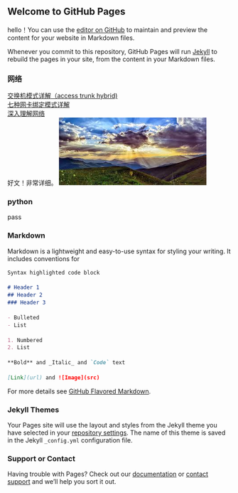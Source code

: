 ## Welcome to GitHub Pages

hello！You can use the [editor on GitHub](https://github.com/kmhealm/kmhealm.github.io/edit/master/index.md) to maintain and preview the content for your website in Markdown files.

Whenever you commit to this repository, GitHub Pages will run [Jekyll](https://jekyllrb.com/) to rebuild the pages in your site, from the content in your Markdown files.
 
### 网络
[交换机模式详解（access trunk hybrid)](https://blog.csdn.net/JesseYoung/article/details/40047749)<br>
[七种网卡绑定模式详解](https://blog.csdn.net/wuweilong/article/details/39720571)<br>
[深入理解网络](https://wizardforcel.gitbooks.io/network-basic/content/11.html)<br>
好文！非常详细。
![image](https://github.com/kmhealm/kmhealm.github.io/blob/master/images/shine.jpg)
### python
pass


### Markdown

Markdown is a lightweight and easy-to-use syntax for styling your writing. It includes conventions for

```markdown
Syntax highlighted code block

# Header 1
## Header 2
### Header 3

- Bulleted
- List

1. Numbered
2. List

**Bold** and _Italic_ and `Code` text

[Link](url) and ![Image](src)
```

For more details see [GitHub Flavored Markdown](https://guides.github.com/features/mastering-markdown/).

### Jekyll Themes

Your Pages site will use the layout and styles from the Jekyll theme you have selected in your [repository settings](https://github.com/kmhealm/kmhealm.github.io/settings). The name of this theme is saved in the Jekyll `_config.yml` configuration file.

### Support or Contact

Having trouble with Pages? Check out our [documentation](https://help.github.com/categories/github-pages-basics/) or [contact support](https://github.com/contact) and we’ll help you sort it out.
